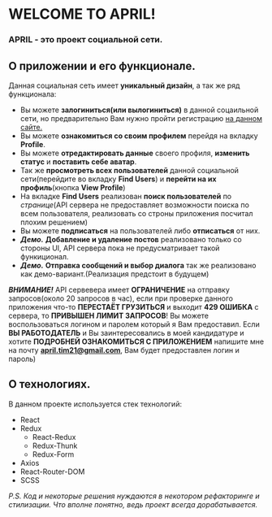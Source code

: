 # WELCOME TO APRIL!

### APRIL - это проект социальной сети.

## О приложении и его функционале. 


Данная социальная сеть имеет **уникальный дизайн**, а так же ряд функционала:  
 * Вы можете **залогиниться(или вылогиниться)** в данной соцаильной сети, но предварительно Вам нужно пройти регистрацию [на данном сайте.](https://social-network.samuraijs.com/)
 * Вы можете **ознакомиться со своим профилем** перейдя на вкладку **Profile**.
 * Вы можете **отредактировать данные** своего профиля, **изменить статус** и **поставить себе аватар**.
 * Так же **просмотреть всех пользователей** данной социальной сети(перейдите во вкладку **Find Users**) и **перейти на их профиль**(кнопка **View Profile**)
 * На вкладке **Find Users** реализован **поиск пользователей** по *странице*(API сервера не предоставляет возможности поиска по всем пользователя, реализовать со строны приложения посчитал плохим решением)
 * Вы можете **подписаться** на пользователей либо **отписаться** от них.
 * ***Демо.*** **Добавление и удаление постов** реализовано только со стороны UI, API сервера пока не предусматривает такой функиционал.
 * ***Демо.*** **Отправка сообщений и выбор диалога** так же реализовано как демо-вариант.(Реализация предстоит в будущем)
 
 
***ВНИМАНИЕ!*** API сервевера имеет **ОГРАНИЧЕНИЕ** на отправку запросов(около 20 запросов в час), если при проверке данного приложения что-то **ПЕРЕСТАЁТ ГРУЗИТЬСЯ** и выходит **429 ОШИБКА** с сервера, то **ПРИВЫШЕН ЛИМИТ ЗАПРОСОВ**! Вы можете воспользоваться логином и паролем который я Вам предоставил. Если **ВЫ РАБОТОДАТЕЛЬ** и Вы заинтересовались в моей кандидатуре и хотите **ПОДРОБНЕЙ ОЗНАКОМИТЬСЯ С ПРИЛОЖЕНИЕМ** напишите мне на почту **april.tim21@gmail.com**, Вам будет предоставлен логин и пароль)



## О технологиях. 

В данном проекте используется стек технологий:
 * React
 * Redux
   * React-Redux
   * Redux-Thunk
   * Redux-Form
 * Axios
 * React-Router-DOM
 * SCSS
 
 
 *P.S. Код и некоторые решения нуждаются в некотором рефакторинге и стилизации. Что вполне понятно, ведь проект всегда дорабатывается.*
